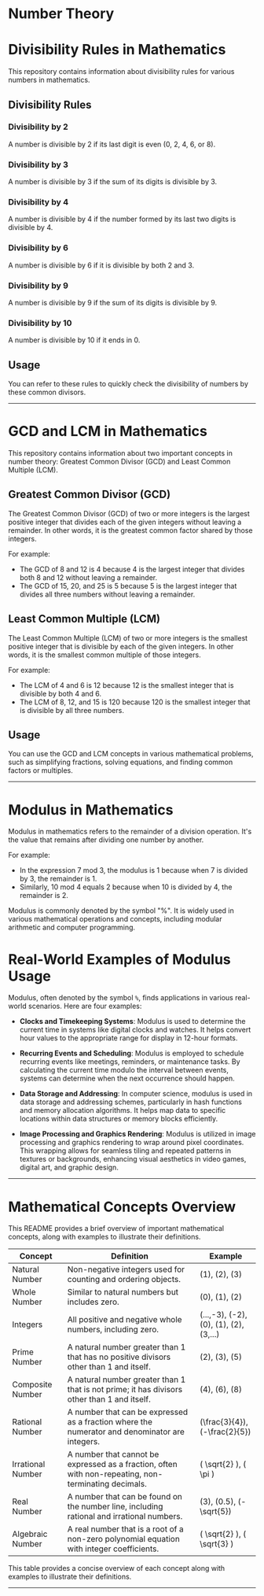 # Number Theory

# Divisibility Rules in Mathematics

This repository contains information about divisibility rules for various numbers in mathematics.

## Divisibility Rules

### Divisibility by 2
A number is divisible by 2 if its last digit is even (0, 2, 4, 6, or 8).

### Divisibility by 3
A number is divisible by 3 if the sum of its digits is divisible by 3.

### Divisibility by 4
A number is divisible by 4 if the number formed by its last two digits is divisible by 4.

### Divisibility by 6
A number is divisible by 6 if it is divisible by both 2 and 3.

### Divisibility by 9
A number is divisible by 9 if the sum of its digits is divisible by 9.

### Divisibility by 10
A number is divisible by 10 if it ends in 0.

## Usage
You can refer to these rules to quickly check the divisibility of numbers by these common divisors.

-------

# GCD and LCM in Mathematics

This repository contains information about two important concepts in number theory: Greatest Common Divisor (GCD) and Least Common Multiple (LCM).

## Greatest Common Divisor (GCD)

The Greatest Common Divisor (GCD) of two or more integers is the largest positive integer that divides each of the given integers without leaving a remainder. In other words, it is the greatest common factor shared by those integers.

For example:
- The GCD of 8 and 12 is 4 because 4 is the largest integer that divides both 8 and 12 without leaving a remainder.
- The GCD of 15, 20, and 25 is 5 because 5 is the largest integer that divides all three numbers without leaving a remainder.

## Least Common Multiple (LCM)

The Least Common Multiple (LCM) of two or more integers is the smallest positive integer that is divisible by each of the given integers. In other words, it is the smallest common multiple of those integers.

For example:
- The LCM of 4 and 6 is 12 because 12 is the smallest integer that is divisible by both 4 and 6.
- The LCM of 8, 12, and 15 is 120 because 120 is the smallest integer that is divisible by all three numbers.

## Usage

You can use the GCD and LCM concepts in various mathematical problems, such as simplifying fractions, solving equations, and finding common factors or multiples.

-----

# Modulus in Mathematics

Modulus in mathematics refers to the remainder of a division operation. It's the value that remains after dividing one number by another. 

For example:
- In the expression 7 mod 3, the modulus is 1 because when 7 is divided by 3, the remainder is 1.
- Similarly, 10 mod 4 equals 2 because when 10 is divided by 4, the remainder is 2.

Modulus is commonly denoted by the symbol "%". It is widely used in various mathematical operations and concepts, including modular arithmetic and computer programming.


# Real-World Examples of Modulus Usage

Modulus, often denoted by the symbol `%`, finds applications in various real-world scenarios. Here are four examples:

- **Clocks and Timekeeping Systems**: Modulus is used to determine the current time in systems like digital clocks and watches. It helps convert hour values to the appropriate range for display in 12-hour formats.

- **Recurring Events and Scheduling**: Modulus is employed to schedule recurring events like meetings, reminders, or maintenance tasks. By calculating the current time modulo the interval between events, systems can determine when the next occurrence should happen.

- **Data Storage and Addressing**: In computer science, modulus is used in data storage and addressing schemes, particularly in hash functions and memory allocation algorithms. It helps map data to specific locations within data structures or memory blocks efficiently.

- **Image Processing and Graphics Rendering**: Modulus is utilized in image processing and graphics rendering to wrap around pixel coordinates. This wrapping allows for seamless tiling and repeated patterns in textures or backgrounds, enhancing visual aesthetics in video games, digital art, and graphic design.

-----


# Mathematical Concepts Overview

This README provides a brief overview of important mathematical concepts, along with examples to illustrate their definitions.

| Concept           | Definition                                                                                            | Example             |
|-------------------|-------------------------------------------------------------------------------------------------------|---------------------|
| Natural Number    | Non-negative integers used for counting and ordering objects.                                         | \(1\), \(2\), \(3\) |
| Whole Number      | Similar to natural numbers but includes zero.                                                         | \(0\), \(1\), \(2\) |
| Integers          | All positive and negative whole numbers, including zero.                                               | \(...,-3\), \(-2\), \(0\), \(1\), \(2\), \(3,...\) |
| Prime Number      | A natural number greater than 1 that has no positive divisors other than 1 and itself.                | \(2\), \(3\), \(5\) |
| Composite Number  | A natural number greater than 1 that is not prime; it has divisors other than 1 and itself.           | \(4\), \(6\), \(8\) |
| Rational Number   | A number that can be expressed as a fraction where the numerator and denominator are integers.       | \(\frac{3}{4}\), \(-\frac{2}{5}\) |
| Irrational Number | A number that cannot be expressed as a fraction, often with non-repeating, non-terminating decimals. | \( \sqrt{2} \), \( \pi \) |
| Real Number       | A number that can be found on the number line, including rational and irrational numbers.             | \(3\), \(0.5\), \(-\sqrt{5}\) |
| Algebraic Number  | A real number that is a root of a non-zero polynomial equation with integer coefficients.             | \( \sqrt{2} \), \( \sqrt{3} \) |

This table provides a concise overview of each concept along with examples to illustrate their definitions.


----




